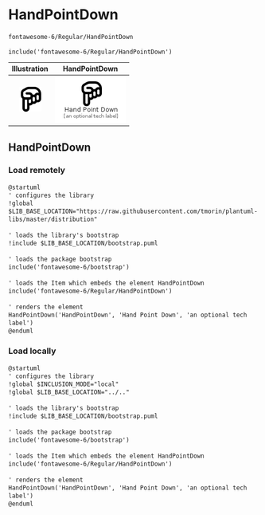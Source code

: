 # HandPointDown


```text
fontawesome-6/Regular/HandPointDown
```

```text
include('fontawesome-6/Regular/HandPointDown')
```



| Illustration | HandPointDown |
| :---: | :---: |
| ![illustration for Illustration](../../fontawesome-6/Regular/HandPointDown.png) | ![illustration for HandPointDown](../../fontawesome-6/Regular/HandPointDown.Local.png) |




## HandPointDown

### Load remotely
```plantuml
@startuml
' configures the library
!global $LIB_BASE_LOCATION="https://raw.githubusercontent.com/tmorin/plantuml-libs/master/distribution"

' loads the library's bootstrap
!include $LIB_BASE_LOCATION/bootstrap.puml

' loads the package bootstrap
include('fontawesome-6/bootstrap')

' loads the Item which embeds the element HandPointDown
include('fontawesome-6/Regular/HandPointDown')

' renders the element
HandPointDown('HandPointDown', 'Hand Point Down', 'an optional tech label')
@enduml
```

### Load locally
```plantuml
@startuml
' configures the library
!global $INCLUSION_MODE="local"
!global $LIB_BASE_LOCATION="../.."

' loads the library's bootstrap
!include $LIB_BASE_LOCATION/bootstrap.puml

' loads the package bootstrap
include('fontawesome-6/bootstrap')

' loads the Item which embeds the element HandPointDown
include('fontawesome-6/Regular/HandPointDown')

' renders the element
HandPointDown('HandPointDown', 'Hand Point Down', 'an optional tech label')
@enduml
```

